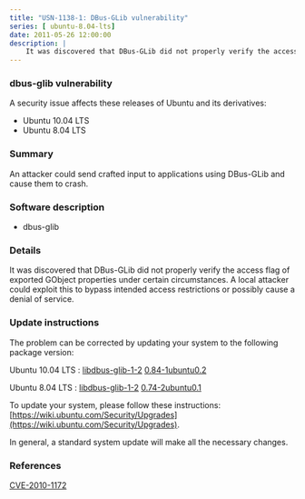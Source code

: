 ```yaml
---
title: "USN-1138-1: DBus-GLib vulnerability"
series: [ ubuntu-8.04-lts]
date: 2011-05-26 12:00:00
description: |
    It was discovered that DBus-GLib did not properly verify the access flag of exported GObject properties under certain circumstances. A local attacker could exploit this to bypass intended access restrictions or possibly cause a denial of service. 
--- 
```

 
 


### dbus-glib vulnerability

A security issue affects these releases of Ubuntu and its derivatives:

* Ubuntu 10.04 LTS
* Ubuntu 8.04 LTS

### Summary

An attacker could send crafted input to applications using DBus-GLib and cause them to crash.

### Software description

* dbus-glib 

### Details

It was discovered that DBus-GLib did not properly verify the access flag of exported GObject properties under certain circumstances. A local attacker could exploit this to bypass intended access restrictions or possibly cause a denial of service. 

### Update instructions

The problem can be corrected by updating your system to the following package version:

Ubuntu 10.04 LTS
 : [libdbus-glib-1-2](https://launchpad.net/ubuntu/+source/dbus-glib) <span> [0.84-1ubuntu0.2](https://launchpad.net/ubuntu/+source/dbus-glib/0.84-1ubuntu0.2) </span> 

Ubuntu 8.04 LTS
 : [libdbus-glib-1-2](https://launchpad.net/ubuntu/+source/dbus-glib) <span> [0.74-2ubuntu0.1](https://launchpad.net/ubuntu/+source/dbus-glib/0.74-2ubuntu0.1) </span> 

To update your system, please follow these instructions: [https://wiki.ubuntu.com/Security/Upgrades](https://wiki.ubuntu.com/Security/Upgrades).

In general, a standard system update will make all the necessary changes. 

### References

 
 [CVE-2010-1172](http://people.ubuntu.com/~ubuntu-security/cve/CVE-2010-1172)
 

